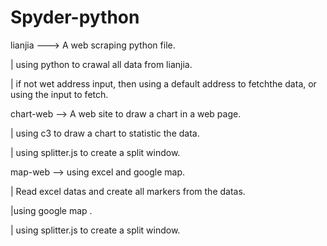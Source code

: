 # Spyder-python
lianjia ---> A web scraping python file.

 | using python to crawal all data from lianjia.

 | if not wet address input, then using a default address to fetchthe data, or using the input to fetch.

chart-web --> A web site to draw a chart in a web page.

 | using c3 to draw a chart to   statistic the data.

 | using splitter.js to create a split window.

map-web --> using excel and google map.

 | Read excel datas and create all markers from the datas.

 |using google map .

 | using splitter.js to create a split window.
